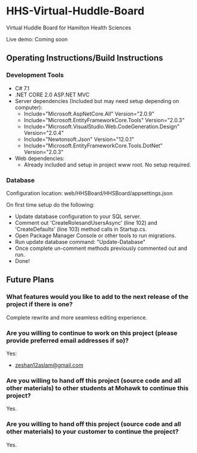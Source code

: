 # HHS-Virtual-Huddle-Board
Virtual Huddle Board for Hamilton Health Sciences

Live demo: Coming soon

## Operating Instructions/Build Instructions
### Development Tools
- C# 7.1
- .NET CORE 2.0 ASP.NET MVC
- Server dependencies (Included but may need setup depending on computer):
  - Include="Microsoft.AspNetCore.All" Version="2.0.9"
  - Include="Microsoft.EntityFrameworkCore.Tools" Version="2.0.3"
  - Include="Microsoft.VisualStudio.Web.CodeGeneration.Design" Version="2.0.4"
  - Include="Newtonsoft.Json" Version="12.0.1"
  - Include="Microsoft.EntityFrameworkCore.Tools.DotNet" Version="2.0.3"
- Web dependencies:
  - Already included and setup in project www root. No setup required.

### Database
Configuration location: web/HHSBoard/HHSBoard/appsettings.json

On first time setup do the following:
- Update database configuration to your SQL server.
- Comment out 'CreateRolesandUsersAsync' (line 102) and 'CreateDefaults' (line 103) method calls in Startup.cs.
- Open Package Manager Console or other tools to run migrations.
- Run update database command: "Update-Database"
- Once complete un-comment methods previously commented out and run.
- Done!

## Future Plans
### What features would you like to add to the next release of the project if there is one?
Complete rewrite and more seamless editing experience.

### Are you willing to continue to work on this project (please provide preferred email addresses if so)? 
Yes:
- zeshan12aslam@gmail.com

### Are you willing to hand off this project (source code and all other materials) to other students at Mohawk to continue this project?
Yes.

### Are you willing to hand off this project (source code and all other materials) to your customer to continue the project? 
Yes.

